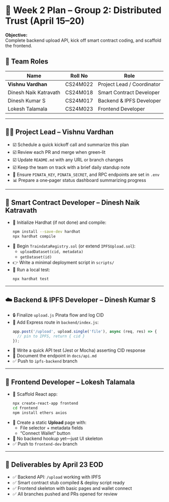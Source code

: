 # 📅 Week 2 Plan – Group 2: Distributed Trust (April 15–20)

**Objective:**  
Complete backend upload API, kick off smart contract coding, and scaffold the frontend.

## 👥 Team Roles

| Name                  | Roll No     | Role                             |
|-----------------------|-------------|----------------------------------|
| **Vishnu Vardhan**    | CS24M022    | Project Lead / Coordinator       |
| Dinesh Naik Katravath | CS24M018    | Smart Contract Developer         |
| Dinesh Kumar S        | CS24M017    | Backend & IPFS Developer         |
| Lokesh Talamala       | CS24M023    | Frontend Developer               |

---

## 🧑‍🚀 Project Lead – Vishnu Vardhan  
- ☑️ Schedule a quick kickoff call and summarize this plan  
- ☑️ Review each PR and merge when green‑lit  
- ☑️ Update `README.md` with any URL or branch changes  
- ☑️ Keep the team on track with a brief daily standup note  
- 🔐 Ensure `PINATA_KEY`, `PINATA_SECRET`, and RPC endpoints are set in `.env`  
- 📊 Prepare a one‑pager status dashboard summarizing progress  

---

## 💾 Smart Contract Developer – Dinesh Naik Katravath 
- 📝 Initialize Hardhat (if not done) and compile:  
  ```bash
  npm install --save-dev hardhat
  npx hardhat compile
  ```  
- 🚀 Begin `TraindataRegistry.sol` (or extend `IPFSUpload.sol`):  
  - `uploadDataset(cid, metadata)`  
  - `getDataset(id)`  
- 👉 Write a minimal deployment script in `scripts/`  
- 🧪 Run a local test:  
  ```bash
  npx hardhat test
  ```  

---

## ☁️ Backend & IPFS Developer –  Dinesh Kumar S  
- 🔒 Finalize `upload.js` Pinata flow and log CID  
- 🔄 Add Express route in `backend/index.js`:  
  ```js
  app.post('/upload', upload.single('file'), async (req, res) => {
    // pin to IPFS, return { cid }
  });
  ```  
- 🧪 Write a quick API test (Jest or Mocha) asserting CID response  
- 📝 Document the endpoint in `docs/api.md`  
- ✅ Push to `ipfs-backend` branch  

---

## 🎨 Frontend Developer – Lokesh Talamala  
- 🌱 Scaffold React app:  
  ```bash
  npx create-react-app frontend
  cd frontend
  npm install ethers axios
  ```  
- 📄 Create a static **Upload** page with:  
  - File selector + metadata fields  
  - “Connect Wallet” button  
- 🚧 No backend hookup yet—just UI skeleton  
- ✅ Push to `frontend-dev` branch  

---

## 📌 Deliverables by April 23 EOD 
- ✅ Backend API: `/upload` working with IPFS  
- ✅ Smart contract stub compiled & deploy script ready  
- ✅ Frontend skeleton with basic pages and wallet connect  
- ✅ All branches pushed and PRs opened for review
